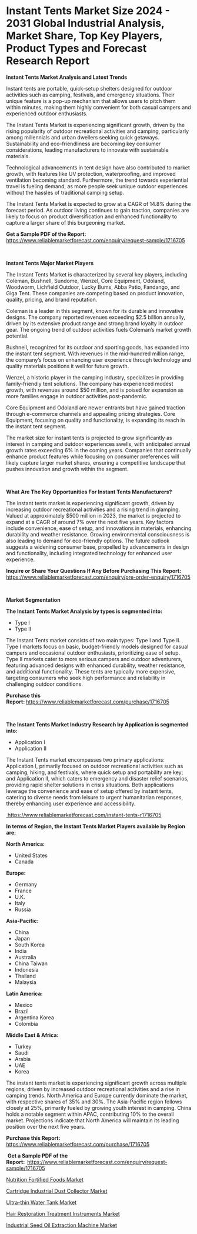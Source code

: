 <p><h1>Instant Tents Market Size 2024 - 2031 Global Industrial Analysis, Market Share, Top Key Players, Product Types and Forecast Research Report</h1></p><p><strong>Instant Tents Market Analysis and Latest Trends</strong></p>
<p><p>Instant tents are portable, quick-setup shelters designed for outdoor activities such as camping, festivals, and emergency situations. Their unique feature is a pop-up mechanism that allows users to pitch them within minutes, making them highly convenient for both casual campers and experienced outdoor enthusiasts. </p><p>The Instant Tents Market is experiencing significant growth, driven by the rising popularity of outdoor recreational activities and camping, particularly among millennials and urban dwellers seeking quick getaways. Sustainability and eco-friendliness are becoming key consumer considerations, leading manufacturers to innovate with sustainable materials. </p><p>Technological advancements in tent design have also contributed to market growth, with features like UV protection, waterproofing, and improved ventilation becoming standard. Furthermore, the trend towards experiential travel is fueling demand, as more people seek unique outdoor experiences without the hassles of traditional camping setup. </p><p>The Instant Tents Market is expected to grow at a CAGR of 14.8% during the forecast period. As outdoor living continues to gain traction, companies are likely to focus on product diversification and enhanced functionality to capture a larger share of this burgeoning market.</p></p>
<p><strong>Get a Sample PDF of the Report:&nbsp;</strong> <a href="https://www.reliablemarketforecast.com/enquiry/request-sample/1716705?utm_campaign=1108&utm_medium=2&utm_source=Github&utm_content=ia&utm_term=10102024&utm_id=instant-tents">https://www.reliablemarketforecast.com/enquiry/request-sample/1716705</a></p>
<p>&nbsp;</p>
<p><strong>Instant Tents Major Market Players</strong></p>
<p><p>The Instant Tents Market is characterized by several key players, including Coleman, Bushnell, Sundome, Wenzel, Core Equipment, Odoland, Woodworm, Lichfield Outdoor, Lucky Bums, Abba Patio, Fandango, and Giga Tent. These companies are competing based on product innovation, quality, pricing, and brand reputation.</p><p>Coleman is a leader in this segment, known for its durable and innovative designs. The company reported revenues exceeding $2.5 billion annually, driven by its extensive product range and strong brand loyalty in outdoor gear. The ongoing trend of outdoor activities fuels Coleman’s market growth potential.</p><p>Bushnell, recognized for its outdoor and sporting goods, has expanded into the instant tent segment. With revenues in the mid-hundred million range, the company’s focus on enhancing user experience through technology and quality materials positions it well for future growth.</p><p>Wenzel, a historic player in the camping industry, specializes in providing family-friendly tent solutions. The company has experienced modest growth, with revenues around $50 million, and is poised for expansion as more families engage in outdoor activities post-pandemic.</p><p>Core Equipment and Odoland are newer entrants but have gained traction through e-commerce channels and appealing pricing strategies. Core Equipment, focusing on quality and functionality, is expanding its reach in the instant tent segment.</p><p>The market size for instant tents is projected to grow significantly as interest in camping and outdoor experiences swells, with anticipated annual growth rates exceeding 6% in the coming years. Companies that continually enhance product features while focusing on consumer preferences will likely capture larger market shares, ensuring a competitive landscape that pushes innovation and growth within the segment.</p></p>
<p>&nbsp;</p>
<p><strong>What Are The Key Opportunities For Instant Tents Manufacturers?</strong></p>
<p><p>The instant tents market is experiencing significant growth, driven by increasing outdoor recreational activities and a rising trend in glamping. Valued at approximately $500 million in 2023, the market is projected to expand at a CAGR of around 7% over the next five years. Key factors include convenience, ease of setup, and innovations in materials, enhancing durability and weather resistance. Growing environmental consciousness is also leading to demand for eco-friendly options. The future outlook suggests a widening consumer base, propelled by advancements in design and functionality, including integrated technology for enhanced user experience.</p></p>
<p><strong>Inquire or Share Your Questions If Any Before Purchasing This Report:</strong> <a href="https://www.reliablemarketforecast.com/enquiry/pre-order-enquiry/1716705?utm_campaign=1108&utm_medium=2&utm_source=Github&utm_content=ia&utm_term=10102024&utm_id=instant-tents">https://www.reliablemarketforecast.com/enquiry/pre-order-enquiry/1716705</a></p>
<p>&nbsp;</p>
<p><strong>Market Segmentation</strong></p>
<p><strong>The Instant Tents Market Analysis by types is segmented into:</strong></p>
<p><ul><li>Type I</li><li>Type II</li></ul></p>
<p><p>The Instant Tents market consists of two main types: Type I and Type II. Type I markets focus on basic, budget-friendly models designed for casual campers and occasional outdoor enthusiasts, prioritizing ease of setup. Type II markets cater to more serious campers and outdoor adventurers, featuring advanced designs with enhanced durability, weather resistance, and additional functionality. These tents are typically more expensive, targeting consumers who seek high performance and reliability in challenging outdoor conditions.</p></p>
<p><strong>Purchase this Report:&nbsp;</strong><a href="https://www.reliablemarketforecast.com/purchase/1716705?utm_campaign=1108&utm_medium=2&utm_source=Github&utm_content=ia&utm_term=10102024&utm_id=instant-tents">https://www.reliablemarketforecast.com/purchase/1716705</a></p>
<p>&nbsp;</p>
<p><strong>The Instant Tents Market Industry Research by Application is segmented into:</strong></p>
<p><ul><li>Application I</li><li>Application II</li></ul></p>
<p><p>The Instant Tents market encompasses two primary applications: Application I, primarily focused on outdoor recreational activities such as camping, hiking, and festivals, where quick setup and portability are key; and Application II, which caters to emergency and disaster relief scenarios, providing rapid shelter solutions in crisis situations. Both applications leverage the convenience and ease of setup offered by instant tents, catering to diverse needs from leisure to urgent humanitarian responses, thereby enhancing user experience and accessibility.</p></p>
<p><a href="https://www.reliablemarketforecast.com/instant-tents-r1716705?utm_campaign=1108&utm_medium=2&utm_source=Github&utm_content=ia&utm_term=10102024&utm_id=instant-tents">&nbsp;https://www.reliablemarketforecast.com/instant-tents-r1716705</a></p>
<p><strong>In terms of Region, the Instant Tents Market Players available by Region are:</strong></p>
<p>
    <p> <strong> North America: </strong>
        <ul>
            <li>United States</li>
            <li>Canada</li>
        </ul>
        </p> 
    <p> <strong> Europe: </strong>
        <ul>
            <li>Germany</li>
            <li>France</li>
            <li>U.K.</li>
            <li>Italy</li>
            <li>Russia</li>
        </ul>
        </p> 
    <p> <strong> Asia-Pacific: </strong>
        <ul>
            <li>China</li>
            <li>Japan</li>
            <li>South Korea</li>
            <li>India</li>
            <li>Australia</li>
            <li>China Taiwan</li>
            <li>Indonesia</li>
            <li>Thailand</li>
            <li>Malaysia</li>
        </ul>
        </p> 
    <p> <strong> Latin America: </strong>
        <ul>
            <li>Mexico</li>
            <li>Brazil</li>
            <li>Argentina Korea</li>
            <li>Colombia</li>
        </ul>
        </p> 
    <p> <strong> Middle East & Africa: </strong>
        <ul>
            <li>Turkey</li>
            <li>Saudi</li>
            <li>Arabia</li>
            <li>UAE</li>
            <li>Korea</li>
        </ul>
    </p>
    </p>
<p><p>The instant tents market is experiencing significant growth across multiple regions, driven by increased outdoor recreational activities and a rise in camping trends. North America and Europe currently dominate the market, with respective shares of 35% and 30%. The Asia-Pacific region follows closely at 25%, primarily fueled by growing youth interest in camping. China holds a notable segment within APAC, contributing 10% to the overall market. Projections indicate that North America will maintain its leading position over the next five years.</p></p>
<p><strong>Purchase this Report: </strong><a href="https://www.reliablemarketforecast.com/purchase/1716705?utm_campaign=1108&utm_medium=2&utm_source=Github&utm_content=ia&utm_term=10102024&utm_id=instant-tents">https://www.reliablemarketforecast.com/purchase/1716705</a></p>
<p>&nbsp;<strong>Get a Sample PDF of the Report:&nbsp;&nbsp;</strong><a href="https://www.reliablemarketforecast.com/enquiry/request-sample/1716705?utm_campaign=1108&utm_medium=2&utm_source=Github&utm_content=ia&utm_term=10102024&utm_id=instant-tents">https://www.reliablemarketforecast.com/enquiry/request-sample/1716705</a></p>
<p><strong></strong></p>
<p><p><a href="https://issuu.com/reportprime-2/docs/nutrition-fortified-foods-market-si_cd40c7de1aaf5a?utm_campaign=1108&utm_medium=2&utm_source=Github&utm_content=ia&utm_term=10102024&utm_id=instant-tents">Nutrition Fortified Foods Market</a></p><p><a href="https://www.linkedin.com/pulse/emerging-opportunities-challenges-global-cartridge-industrial-2ueac?utm_campaign=1108&utm_medium=2&utm_source=Github&utm_content=ia&utm_term=10102024&utm_id=instant-tents">Cartridge Industrial Dust Collector Market</a></p><p><a href="https://www.linkedin.com/pulse/ultra-thin-water-tank-market-outlook-forecast-from-2024-2031-ornbe?utm_campaign=1108&utm_medium=2&utm_source=Github&utm_content=ia&utm_term=10102024&utm_id=instant-tents">Ultra-thin Water Tank Market</a></p><p><a href="https://github.com/liz10hnbracht/Market-Research-Report-List-1/blob/main/hair-restoration-treatment-instruments-market.md?utm_campaign=1108&utm_medium=2&utm_source=Github&utm_content=ia&utm_term=10102024&utm_id=instant-tents">Hair Restoration Treatment Instruments Market</a></p><p><a href="https://github.com/arnaudyclavinec/Market-Research-Report-List-1/blob/main/industrial-seed-oil-extraction-machine-market.md?utm_campaign=1108&utm_medium=2&utm_source=Github&utm_content=ia&utm_term=10102024&utm_id=instant-tents">Industrial Seed Oil Extraction Machine Market</a></p></p>